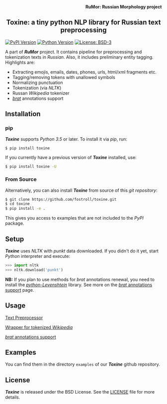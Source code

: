 <div align="right"><strong>RuMor: Russian Morphology project</strong></div>
<h2 align="center">Toxine: a tiny python NLP library for Russian text preprocessing</h2>

[![PyPI Version](https://img.shields.io/pypi/v/toxine?color=blue)](https://pypi.org/project/toxine/)
[![Python Version](https://img.shields.io/pypi/pyversions/toxine?color=blue)](https://www.python.org/)
[![License: BSD-3](https://img.shields.io/badge/License-BSD-brightgreen.svg)](https://opensource.org/licenses/BSD-3-Clause)

A part of ***RuMor*** project. It contains pipeline for preprocessing and
tokenization texts in *Russian*. Also, it includes preliminary entity tagging.
Highlights are:

* Extracting emojis, emails, dates, phones, urls, html/xml fragments etc.
* Tagging/removing tokens with unallowed symbols
* Normalizing punctuation
* Tokenization (via *NLTK*)
* Russan *Wikipedia* tokenizer
* [*brat*](https://brat.nlplab.org/) annotations support

## Installation

### pip

***Toxine*** supports *Python 3.5* or later. To install it via *pip*, run:
```sh
$ pip install toxine
```

If you currently have a previous version of ***Toxine*** installed, use:
```sh
$ pip install toxine -U
```

### From Source

Alternatively, you can also install ***Toxine*** from source of this *git
repository*:
```sh
$ git clone https://github.com/fostroll/toxine.git
$ cd toxine
$ pip install -e .
```
This gives you access to examples that are not included to the *PyPI* package.

## Setup

***Toxine*** uses *NLTK* with *punkt* data downloaded. If you didn't do it yet,
start *Python* interpreter and execute:
```python
>>> import nltk
>>> nltk.download('punkt')
```

**NB:** If you plan to use methods for *brat* annotations renewal, you need to
install the
[*python-Levenshtein*](https://pypi.org/project/python-Levenshtein/) library.
See more on the
[*brat* annotations support](https://github.com/fostroll/toxine/blob/master/doc/README_BRAT.md)
page.

## Usage

[Text Preprocessor](https://github.com/fostroll/toxine/blob/master/doc/README_TEXT_PREPROCESSOR.md)

[Wrapper for tokenized *Wikipedia*](https://github.com/fostroll/toxine/blob/master/doc/README_WIKIPEDIA.md)

[*brat* annotations support](https://github.com/fostroll/toxine/blob/master/doc/README_BRAT.md)

## Examples

You can find them in the directory `examples` of our ***Toxine*** github
repository.

## License

***Toxine*** is released under the BSD License. See the
[LICENSE](https://github.com/fostroll/toxine/blob/master/LICENSE) file for
more details.
